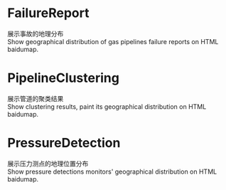 # FailureReport  
展示事故的地理分布  
Show geographical distribution of gas pipelines failure reports on HTML baidumap.  
# PipelineClustering  
展示管道的聚类结果  
Show clustering results, paint its geographical distribution on HTML baidumap.  
# PressureDetection  
展示压力测点的地理位置分布  
Show pressure detections monitors' geographical distribution on HTML baidumap.    
